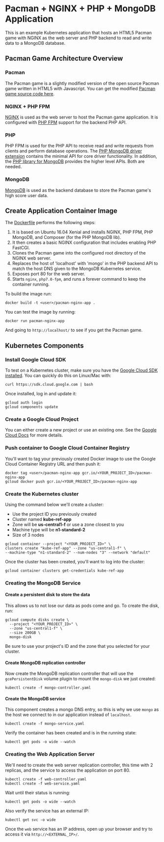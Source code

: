 # Pacman + NGINX + PHP + MongoDB Application

This is an example Kubernetes application that hosts an HTML5 Pacman game with NGINX as the web server and PHP backend to read and write data to a MongoDB database.

## Pacman Game Architecture Overview

### Pacman

The Pacman game is a slightly modified version of the open source Pacman game written in HTML5 with Javascript. You can get the modified
[Pacman game source code here](https://github.com/font/pacman-canvas).

### NGINX + PHP FPM

[NGINX](https://www.nginx.com/) is used as the web server to host the Pacman game application. It is configured with [PHP FPM](https://php-fpm.org/) support for the backend PHP API.

### PHP

PHP FPM is used for the PHP API to receive read and write requests from clients and perform database operations. The
[PHP MongoDB driver extension](http://php.net/manual/en/set.mongodb.php) contains the minimal API for core driver functionality. In addition, the
[PHP library for MongoDB](http://php.net/manual/en/mongodb.tutorial.library.php) provides the higher level APIs. Both are needed.

### MongoDB

[MongoDB](https://www.mongodb.com/) is used as the backend database to store the Pacman game's high score user data.

## Create Application Container Image

The [Dockerfile](Dockerfile) performs the following steps:

1. It is based on Ubuntu 16.04 Xenial and installs NGINX, PHP FPM, PHP MongoDB, and Composer (for the PHP MongoDB lib).
2. It then creates a basic NGINX configuration that includes enabling PHP FastCGI.
3. Clones the Pacman game into the configured root directory of the NGINX web server.
4. Replaces the host of 'localhost' with 'mongo' in the PHP backend API to match the host DNS given to the MongoDB Kubernetes service.
5. Exposes port 80 for the web server.
6. Starts `nginx`, `php7.0-fpm`, and runs a forever command to keep the container running.

To build the image run:

```
docker build -t <user>/pacman-nginx-app .
```

You can test the image by running:

```
docker run pacman-nginx-app
```

And going to `http://localhost/` to see if you get the Pacman game.

## Kubernetes Components

### Install Google Cloud SDK

To test on a Kubernetes cluster, make sure you have the [Google Cloud SDK installed](https://cloud.google.com/sdk/). You can quickly do this on Linux/Mac with:

```
curl https://sdk.cloud.google.com | bash
```

Once installed, log in and update it:

```
gcloud auth login
gcloud components update
```

### Create a Google Cloud Project

You can either create a new project or use an existing one. See the [Google Cloud Docs](https://cloud.google.com/resource-manager/docs/creating-managing-projects) for more details.

### Push container to Google Cloud Container Registry

You'll want to tag your previously created Docker image to use the Google Cloud Container Registry URL and then push it:

```
docker tag <user>/pacman-nginx-app gcr.io/<YOUR_PROJECT_ID>/pacman-nginx-app
gcloud docker push gcr.io/<YOUR_PROJECT_ID>/pacman-nginx-app
```

### Create the Kubernetes cluster

Using the command below we'll create a cluster:

- Use the project ID you previously created
- Cluster named **kube-ref-app**
- Zone will be **us-central1-f** or use a zone closest to you
- Machine type will be **n1-standard-2**
- Size of 3 nodes

```
gcloud container --project "<YOUR_PROJECT_ID>" \
clusters create "kube-ref-app" --zone "us-central1-f" \
--machine-type "n1-standard-2" --num-nodes "3" --network "default"
```

Once the cluster has been created, you'll want to log into the cluster:

```
gcloud container clusters get-credentials kube-ref-app
```

### Creating the MongoDB Service

#### Create a persistent disk to store the data

This allows us to not lose our data as pods come and go. To create the disk, run:

```
gcloud compute disks create \
  --project "<YOUR_PROJECT_ID>" \
  --zone "us-central1-f" \
  --size 200GB \
  mongo-disk
```

Be sure to use your project's ID and the zone that you selected for your cluster.

#### Create MongoDB replication controller

Now create the  MongoDB replication controller that will use the `gcePersistentDisk` volume plugin to mount
the `mongo-disk` we just created:

```
kubectl create -f mongo-controller.yaml
```

#### Create the MongoDB service

This component creates a mongo DNS entry, so this is why we use `mongo` as the host we connect to in our application instead of `localhost`.

```
kubectl create -f mongo-service.yaml
```

Verify the container has been created and is in the running state:

```
kubectl get pods -o wide --watch
```

### Creating the Web Application Server

We'll need to create the web server replication controller, this time with 2 replicas, and the service to access the application on port 80.

```
kubectl create -f web-controller.yaml
kubectl create -f web-service.yaml
```

Wait until their status is running:

```
kubectl get pods -o wide --watch
```

Also verify the service has an external IP:

```
kubectl get svc -o wide
```

Once the `web` service has an IP address, open up your browser and try to access it via `http://<EXTERNAL_IP>/`.
